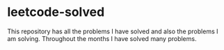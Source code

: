 # leetcode-solved
This repository has all the problems I have solved and also the problems I am solving. Throughout the months I have solved many problems. 



